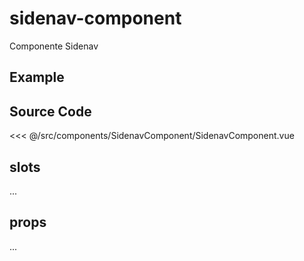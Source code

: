 # sidenav-component

Componente Sidenav

## Example

<Demo componentName="sidenav-component-doc" />

## Source Code

<SourceCode>
<<< @/src/components/SidenavComponent/SidenavComponent.vue
</SourceCode>

## slots

...

## props

...
